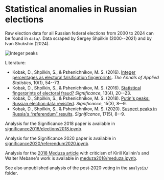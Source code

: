 # Statistical anomalies in Russian elections

Raw election data for all Russian federal elections from 2000 to 2024 can be found in `data/`. Data scraped by Sergey Shpilkin (2000--2021) and by Ivan Shukshin (2024).

![Integer peaks](cover.png)

Literature:

* Kobak, D., Shpilkin, S., & Pshenichnikov, M. S. (2016). [Integer percentages as electoral falsification fingerprints](https://projecteuclid.org/euclid.aoas/1458909907). *The Annals of Applied Statistics*, 10(1), 54--73.
* Kobak, D., Shpilkin, S., & Pshenichnikov, M. S. (2016). [Statistical fingerprints of electoral fraud?](http://onlinelibrary.wiley.com/doi/10.1111/j.1740-9713.2016.00936.x/full) *Significance*, 13(4), 20--23.
* Kobak, D., Shpilkin, S., & Pshenichnikov, M. S. (2018). [Putin's peaks: Russian election data revisited](https://rss.onlinelibrary.wiley.com/doi/10.1111/j.1740-9713.2018.01141.x). *Significance*, 15(3), 8--9.
* Kobak, D., Shpilkin, S., & Pshenichnikov, M. S. (2020). [Suspect peaks in Russia's “referendum” results](https://rss.onlinelibrary.wiley.com/doi/abs/10.1111/1740-9713.01438). *Significance*, 17(5), 8--9.

Analysis for the Significance 2018 paper is available in [significance2018/elections2018.ipynb](https://github.com/dkobak/elections/blob/master/significance2018/elections2018.ipynb).

Analysis for the Significance 2020 paper is available in [significance2020/referendum2020.ipynb](https://github.com/dkobak/elections/blob/master/significance2020/referendum2020.ipynb).

Analysis for the [2018 Meduza article](https://meduza.io/feature/2018/07/03/tak-skolko-golosov-ukrali-na-prezidentskih-vyborah-sotni-tysyach-ili-milliony) with criticism of Kirill Kalinin's and Walter Mebane's work is available in [meduza2018/meduza.ipynb](https://github.com/dkobak/elections/blob/master/meduza2018/meduza.ipynb).

See also unpublished analysis of the post-2020 voting in the `analysis/` folder.

